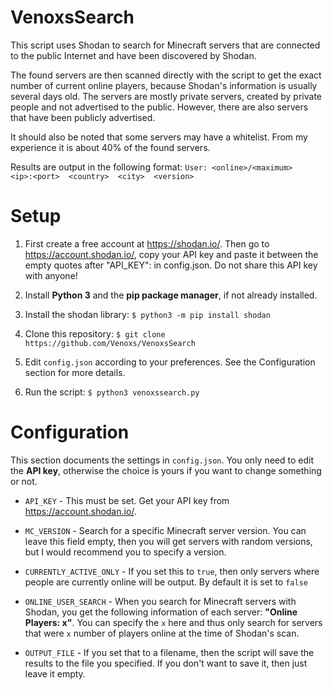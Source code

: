 # VenoxsSearch
This script uses Shodan to search for Minecraft servers that are connected to the public Internet and have been discovered by Shodan. 

The found servers are then scanned directly with the script to get the exact number of current online players, because Shodan's information is usually several days old. The servers are mostly private servers, created by private people and not advertised to the public. However, there are also servers that have been publicly advertised.

It should also be noted that some servers may have a whitelist. From my experience it is about 40% of the found servers.

Results are output in the following format: ```User: <online>/<maximum>   <ip>:<port>  <country>  <city>  <version>```
 

# Setup
1. First create a free account at https://shodan.io/. Then go to https://account.shodan.io/, copy your API key and paste it between the empty quotes after "API_KEY": in config.json. Do not share this API key with anyone!

2. Install **Python 3** and the **pip package manager**, if not already installed.

3. Install the shodan library: ```$ python3 -m pip install shodan```

4. Clone this repository: ```$ git clone https://github.com/Venoxs/VenoxsSearch```

5. Edit ```config.json``` according to your preferences. See the Configuration section for more details.

6. Run the script: ```$ python3 venoxssearch.py```

# Configuration
This section documents the settings in ```config.json```. You only need to edit the **API key**, otherwise the choice is yours if you want to change something or not.
- ```API_KEY``` - This must be set. Get your API key from https://account.shodan.io/.

- ```MC_VERSION``` - Search for a specific Minecraft server version. You can leave this field empty, then you will get servers with random versions, but I would recommend you to specify a version.

- ```CURRENTLY_ACTIVE_ONLY``` - If you set this to ```true```, then only servers where people are currently online will be output. By default it is set to ```false```

- ```ONLINE_USER_SEARCH``` - When you search for Minecraft servers with Shodan, you get the following information of each server: **"Online Players: x"**. You can specify the ```x``` here and thus only search for servers that were ```x``` number of players online at the time of Shodan's scan.

- ```OUTPUT_FILE``` - If you set that to a filename, then the script will save the results to the file you specified. If you don't want to save it, then just leave it empty.
